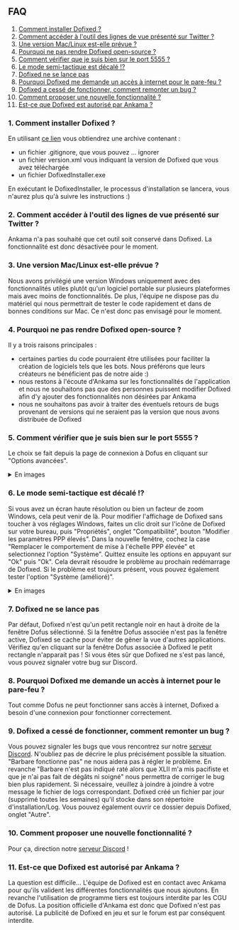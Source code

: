 ## FAQ

1. [Comment installer Dofixed ?](#Q1)
2. [Comment accéder à l'outil des lignes de vue présenté sur Twitter ?](#Q2)
3. [Une version Mac/Linux est-elle prévue ?](#Q3)
4. [Pourquoi ne pas rendre Dofixed open-source ?](#Q4)
5. [Comment vérifier que je suis bien sur le port 5555 ?](#Q5)
6. [Le mode semi-tactique est décalé !?](#Q6)
7. [Dofixed ne se lance pas](#Q7)
8. [Pourquoi Dofixed me demande un accès à internet pour le pare-feu ?](#Q8)
9. [Dofixed a cessé de fonctionner, comment remonter un bug ?](#Q9)
10. [Comment proposer une nouvelle fonctionnalité ?](#Q10)
11. [Est-ce que Dofixed est autorisé par Ankama ?](#Q11)

### <a id="Q1"></a> 1. Comment installer Dofixed ?

En utilisant [ce lien](https://github.com/dofixed/dofixed-install/archive/master.zip) vous obtiendrez une archive contenant : 
- un fichier .gitignore, que vous pouvez ... ignorer
- un fichier version.xml vous indiquant la version de Dofixed que vous avez téléchargée
- un fichier DofixedInstaller.exe

En exécutant le DofixedInstaller, le processus d'installation se lancera, vous n'aurez plus qu'à suivre les instructions :)

### <a id="Q2"></a> 2. Comment accéder à l'outil des lignes de vue présenté sur Twitter ?

Ankama n'a pas souhaité que cet outil soit conservé dans Dofixed. La fonctionnalité est donc désactivée pour le moment.

### <a id="Q3"></a> 3. Une version Mac/Linux est-elle prévue ?

Nous avons privilégié une version Windows uniquement avec des fonctionnalités utiles plutôt qu'un logiciel portable sur plusieurs plateformes mais avec moins de fonctionnalités. De plus, l'équipe ne dispose pas du matériel qui nous permettrait de tester le code rapidement et dans de bonnes conditions sur Mac. Ce n'est donc pas envisagé pour le moment. 

### <a id="Q4"></a> 4. Pourquoi ne pas rendre Dofixed open-source ?

Il y a trois raisons principales :
- certaines parties du code pourraient être utilisées pour faciliter la création de logiciels tels que les bots. Nous préférons que leurs créateurs ne bénéficient pas de notre aide :)
- nous restons à l'écoute d'Ankama sur les fonctionnalités de l'application et nous ne souhaitons pas que des personnes puissent modifier Dofixed afin d'y ajouter des fonctionnalités non désirées par Ankama
- nous ne souhaitons pas avoir à traiter des éventuels retours de bugs provenant de versions qui ne seraient pas la version que nous avons distribuée de Dofixed

### <a id="Q5"></a> 5. Comment vérifier que je suis bien sur le port 5555 ?

Le choix se fait depuis la page de connexion à Dofus en cliquant sur "Options avancées".

<details>
    <summary>En images</summary>
    <img src="images/port_5555.jpg">
</details>

### <a id="Q6"></a> 6. Le mode semi-tactique est décalé !?

Si vous avez un écran haute résolution ou bien un facteur de zoom Windows, cela peut venir de là. Pour modifier l'affichage de Dofixed sans toucher à vos réglages Windows, faites un clic droit sur l'icône de Dofixed sur votre bureau, puis "Propriétés", onglet "Compatibilité", bouton "Modifier les paramètres PPP élevés". Dans la nouvelle fenêtre, cochez la case "Remplacer le comportement de mise à l'échelle PPP élevée" et selectionnez l'option "Système". Quittez ensuite les options en appuyant sur "Ok" puis "Ok". Cela devrait résoudre le problème au prochain redémarrage de Dofixed. Si le problème est toujours présent, vous pouvez également tester l'option "Système (amélioré)".

<details>
    <summary>En images</summary>
    <img src="images/high_dpi.jpg">
</details>

### <a id="Q7"></a> 7. Dofixed ne se lance pas

Par défaut, Dofixed n'est qu'un petit rectangle noir en haut à droite de la fenêtre Dofus sélectionné. Si la fenêtre Dofus associée n'est pas la fenêtre active, Dofixed se cache pour éviter de gêner la vue d'autres applications. Vérifiez qu'en cliquant sur la fenêtre Dofus associée à Dofixed le petit rectangle n'apparait pas ! Si vous êtes sûr que Dofixed ne s'est pas lancé, vous pouvez signaler votre bug sur Discord.


### <a id="Q8"></a> 8. Pourquoi Dofixed me demande un accès à internet pour le pare-feu ?

Tout comme Dofus ne peut fonctionner sans accès à internet, Dofixed a besoin d'une connexion pour fonctionner correctement.


### <a id="Q9"></a> 9. Dofixed a cessé de fonctionner, comment remonter un bug ?

Vous pouvez signaler les bugs que vous rencontrez sur notre [serveur Discord](https://discord.gg/AznAbSV). N'oubliez pas de décrire le plus précisément possible la situation. "Barbare fonctionne pas" ne nous aidera pas à régler le problème. En revanche "Barbare n'est pas indiqué raté alors que XLII m'a mis pacifiste et que je n'ai pas fait de dégâts ni soigné" nous permettra de corriger le bug bien plus rapidement. Si nécessaire, veuillez à joindre à joindre à votre message le fichier de logs correspondant. Dofixed créé un fichier par jour (supprimé toutes les semaines) qu'il stocke dans son répertoire d'installation/Log. Vous pouvez également ouvrir ce dossier depuis Dofixed, onglet "Autre".


### <a id="Q10"></a> 10. Comment proposer une nouvelle fonctionnalité ?

Pour ça, direction notre [serveur Discord](https://discord.gg/AznAbSV) !

### <a id="Q11"></a> 11. Est-ce que Dofixed est autorisé par Ankama ?

La question est difficile... L'équipe de Dofixed est en contact avec Ankama pour qu'ils valident les différentes fonctionnalités que nous ajoutons. En revanche l'utilisation de programme tiers est toujours interdite par les CGU de Dofus. La position officielle d'Ankama est donc que Dofixed n'est pas autorisé. La publicité de Dofixed en jeu et sur le forum est par conséquent interdite.